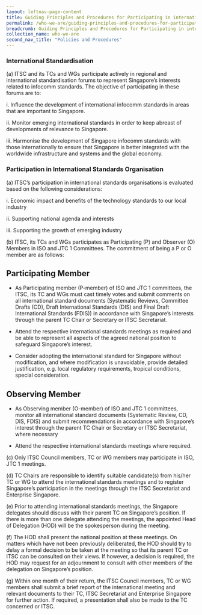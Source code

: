 ```yaml
---
layout: leftnav-page-content
title: Guiding Principles and Procedures for Participating in international Standard Meetings
permalink: /who-we-are/guiding-principles-and-procedures-for-participating-in-international-standard-meetings
breadcrumb: Guiding Principles and Procedures for Participating in international Standard Meetings
collection_name: who-we-are
second_nav_title: "Policies and Procedures"
---
```

### International Standardisation

(a) ITSC and its TCs and WGs participate actively in regional and international standardisation forums to represent Singapore’s interests related to infocomm standards. The objective of participating in these forums are to:

i. Influence the development of international infocomm standards in areas that are important to Singapore.

ii. Monitor emerging international standards in order to keep abreast of developments of relevance to Singapore.

iii. Harmonise the development of Singapore infocomm standards with those internationally to ensure that Singapore is better integrated with the worldwide infrastructure and systems and the global economy.

### Participation in International Standards Organisation

(a) ITSC’s participation in international standards organisations is evaluated based on the following considerations:

i. Economic impact and benefits of the technology standards to our local industry

ii. Supporting national agenda and interests

iii. Supporting the growth of emerging industry

(b) ITSC, its TCs and WGs participates as Participating (P) and Observer (O) Members in ISO and JTC 1 Committees. The commitment of being a P or O member are as follows:

## Participating Member

* As Participating member (P-member) of ISO and JTC 1 committees, the ITSC, its TC and WGs must cast timely votes and submit comments on all international standard documents (Systematic Reviews, Committee Drafts (CD), Draft International Standards (DIS) and Final Draft International Standards (FDIS)) in accordance with Singapore’s interests through the parent TC Chair or Secretary or ITSC Secretariat.

* Attend the respective international standards meetings as required and be able to represent all aspects of the agreed national position to safeguard Singapore’s interest.

* Consider adopting the international standard for Singapore without modification, and where modification is unavoidable, provide detailed justification, e.g. local regulatory requirements, tropical conditions, special consideration.

## Observing Member

* As Observing member (O-member) of ISO and JTC 1 committees, monitor all international standard documents (Systematic Review, CD, DIS, FDIS) and submit recommendations in accordance with Singapore’s interest through the parent TC Chair or Secretary or ITSC Secretariat, where necessary

* Attend the respective international standards meetings where required.

(c) Only ITSC Council members, TC or WG members may participate in ISO, JTC 1 meetings.

(d) TC Chairs are responsible to identify suitable candidate(s) from his/her TC or WG to attend the international standards meetings and to register Singapore’s participation in the meetings through the ITSC Secretariat and Enterprise Singapore.

(e) Prior to attending international standards meetings, the Singapore delegates should discuss with their parent TC on Singapore’s position. If there is more than one delegate attending the meetings, the appointed Head of Delegation (HOD) will be the spokesperson during the meeting.

(f) The HOD shall present the national position at these meetings. On matters which have not been previously deliberated, the HOD should try to delay a formal decision to be taken at the meeting so that its parent TC or ITSC can be consulted on their views. If however, a decision is required, the HOD may request for an adjournment to consult with other members of the delegation on Singapore’s position.

(g) Within one month of their return, the ITSC Council members, TC or WG members shall submit a brief report of the international meeting and relevant documents to their TC, ITSC Secretariat and Enterprise Singapore for further action. If required, a presentation shall also be made to the TC concerned or ITSC.
